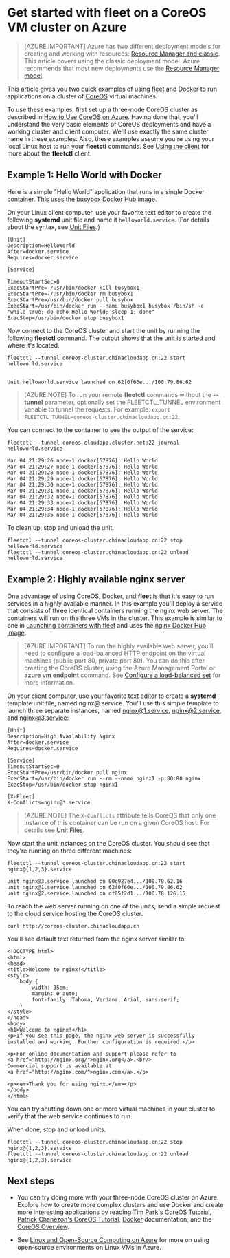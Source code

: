 <!-- rename to virtual-machines-linux-classic-coreos-fleet-get-started -->

<properties
	pageTitle="Get Started with Fleet on CoreOS | Azure"
	description="Provides basic examples of using Fleet and Docker on a CoreOS Linux VM cluster created with the classic deployment model on Azure."
	services="virtual-machines"
	documentationCenter=""
	authors="dlepow"
	manager="timlt"
	editor=""
	tags="azure-service-management"/>

<tags
	ms.service="virtual-machines"
	ms.date="11/16/2015"
	wacn.date=""/>

# Get started with fleet on a CoreOS VM cluster on Azure

> [AZURE.IMPORTANT] Azure has two different deployment models for creating and working with resources:  [Resource Manager and classic](/documentation/articles/resource-manager-deployment-model/).  This article covers using the classic deployment model. Azure recommends that most new deployments use the [Resource Manager model](https://azure.microsoft.com/documentation/templates/coreos-with-fleet-multivm/).


This article gives you two quick examples of using [fleet](https://github.com/coreos/fleet) and [Docker](https://www.docker.com/) to run applications on a cluster of [CoreOS] virtual machines.

To use these examples, first set up a three-node CoreOS cluster as described in [How to Use CoreOS on Azure]. Having done that, you'll understand the very basic elements of CoreOS deployments and have a working cluster and client computer. We'll use exactly the same cluster name in these examples. Also, these examples assume you're using your local Linux host to run your **fleetctl** commands. See [Using the client](https://coreos.com/fleet/docs/latest/using-the-client.html) for more about the **fleetctl** client.


## <a id='simple'></a>Example 1: Hello World with Docker

Here is a simple "Hello World" application that runs in a single Docker container. This uses the [busybox Docker Hub image].

On your Linux client computer, use your favorite text editor to create the following **systemd** unit file and name it `helloworld.service`. (For details about the syntax, see [Unit Files].)

	[Unit]
	Description=HelloWorld
	After=docker.service
	Requires=docker.service
	
	[Service]
	
	TimeoutStartSec=0
	ExecStartPre=-/usr/bin/docker kill busybox1
	ExecStartPre=-/usr/bin/docker rm busybox1
	ExecStartPre=/usr/bin/docker pull busybox
	ExecStart=/usr/bin/docker run --name busybox1 busybox /bin/sh -c "while true; do echo Hello World; sleep 1; done"
	ExecStop=/usr/bin/docker stop busybox1

Now connect to the CoreOS cluster and start the unit by running the following **fleetctl** command. The output shows that the unit is started and where it's located.

	fleetctl --tunnel coreos-cluster.chinacloudapp.cn:22 start helloworld.service
	
	
	Unit helloworld.service launched on 62f0f66e.../100.79.86.62

>[AZURE.NOTE] To run your remote **fleetctl** commands without the **--tunnel** parameter, optionally set the FLEETCTL_TUNNEL environment variable to tunnel the requests. For example: `export FLEETCTL_TUNNEL=coreos-cluster.chinacloudapp.cn:22`.


You can connect to the container to see the output of the service:

	fleetctl --tunnel coreos-cloudapp.cluster.net:22 journal helloworld.service
	
	Mar 04 21:29:26 node-1 docker[57876]: Hello World
	Mar 04 21:29:27 node-1 docker[57876]: Hello World
	Mar 04 21:29:28 node-1 docker[57876]: Hello World
	Mar 04 21:29:29 node-1 docker[57876]: Hello World
	Mar 04 21:29:30 node-1 docker[57876]: Hello World
	Mar 04 21:29:31 node-1 docker[57876]: Hello World
	Mar 04 21:29:32 node-1 docker[57876]: Hello World
	Mar 04 21:29:33 node-1 docker[57876]: Hello World
	Mar 04 21:29:34 node-1 docker[57876]: Hello World
	Mar 04 21:29:35 node-1 docker[57876]: Hello World

To clean up, stop and unload the unit.

	fleetctl --tunnel coreos-cluster.chinacloudapp.cn:22 stop helloworld.service
	fleetctl --tunnel coreos-cluster.chinacloudapp.cn:22 unload helloworld.service


## <a id='highavail'></a>Example 2: Highly available nginx server

One advantage of using CoreOS, Docker, and **fleet** is that it's easy to run services in a highly available manner. In this example you'll deploy a service that consists of three identical containers running the nginx web server. The containers will run on the three VMs in the cluster. This example is similar to one in [Launching containers with fleet] and uses the [nginx Docker Hub image].

>[AZURE.IMPORTANT] To run the highly available web server, you'll need to configure a load-balanced HTTP endpoint on the virtual machines (public port 80, private port 80). You can do this after creating the CoreOS cluster, using the Azure Management Portal or **azure vm endpoint** command. See [Configure a load-balanced set] for more information.

On your client computer, use your favorite text editor to create a **systemd** template unit file, named nginx@.service. You'll use this simple template to launch three separate instances, named nginx@1.service, nginx@2.service, and nginx@3.service:

	[Unit]
	Description=High Availability Nginx
	After=docker.service
	Requires=docker.service
	
	[Service]
	TimeoutStartSec=0
	ExecStartPre=/usr/bin/docker pull nginx
	ExecStart=/usr/bin/docker run --rm --name nginx1 -p 80:80 nginx
	ExecStop=/usr/bin/docker stop nginx1
	
	[X-Fleet]
	X-Conflicts=nginx@*.service

>[AZURE.NOTE] The `X-Conflicts` attribute tells CoreOS that only one instance of this container can be run on a given CoreOS host. For details see [Unit Files].

Now start the unit instances on the CoreOS cluster. You should see that they're running on three different machines:

	fleetctl --tunnel coreos-cluster.chinacloudapp.cn:22 start nginx@{1,2,3}.service
	
	unit nginx@3.service launched on 00c927e4.../100.79.62.16
	unit nginx@1.service launched on 62f0f66e.../100.79.86.62
	unit nginx@2.service launched on df85f2d1.../100.78.126.15

To reach the web server running on one of the units, send a simple request to the cloud service hosting the CoreOS cluster.

`curl http://coreos-cluster.chinacloudapp.cn`

You'll see default text returned from the nginx server similar to:

	<!DOCTYPE html>
	<html>
	<head>
	<title>Welcome to nginx!</title>
	<style>
	    body {
	        width: 35em;
	        margin: 0 auto;
	        font-family: Tahoma, Verdana, Arial, sans-serif;
	    }
	</style>
	</head>
	<body>
	<h1>Welcome to nginx!</h1>
	<p>If you see this page, the nginx web server is successfully installed and working. Further configuration is required.</p>
	
	<p>For online documentation and support please refer to
	<a href="http://nginx.org/">nginx.org</a>.<br/>
	Commercial support is available at
	<a href="http://nginx.com/">nginx.com</a>.</p>
	
	<p><em>Thank you for using nginx.</em></p>
	</body>
	</html>

You can try shutting down one or more virtual machines in your cluster to verify that the web service continues to run.

When done, stop and unload units.

	fleetctl --tunnel coreos-cluster.chinacloudapp.cn:22 stop nginx@{1,2,3}.service
	fleetctl --tunnel coreos-cluster.chinacloudapp.cn:22 unload nginx@{1,2,3}.service

## Next steps

* You can try doing more with your three-node CoreOS cluster on Azure. Explore how to create more complex clusters and use Docker and create more interesting applications by reading [Tim Park's CoreOS Tutorial], [Patrick Chanezon's CoreOS Tutorial], [Docker] documentation, and the [CoreOS Overview].


* See [Linux and Open-Source Computing on Azure] for more on using open-source environments on Linux VMs in Azure.

<!--Link references-->
[Azure Command-Line Interface (Azure)]: /documentation/articles/xplat-cli-install/
[CoreOS]: https://coreos.com/
[CoreOS Overview]: https://coreos.com/using-coreos/
[CoreOS with Azure]: https://coreos.com/docs/running-coreos/cloud-providers/azure/
[Tim Park's CoreOS Tutorial]: https://github.com/timfpark/coreos-azure
[Patrick Chanezon's CoreOS Tutorial]: https://github.com/chanezon/azure-linux/tree/master/coreos/cloud-init
[Docker]: http://docker.io
[YAML]: http://yaml.org/
[How to Use CoreOS on Azure]: /documentation/articles/virtual-machines-linux-classic-coreos-howto/ 
[Configure a load-balanced set]: /documentation/articles/load-balancer-internet-getstarted/
[Launching containers with fleet]: https://coreos.com/docs/launching-containers/launching/launching-containers-fleet/
[Unit Files]: https://coreos.com/docs/launching-containers/launching/fleet-unit-files/
[busybox Docker Hub image]: https://registry.hub.docker.com/_/busybox/
[nginx Docker Hub image]: https://hub.docker.com/_/nginx/
[Linux and Open-Source Computing on Azure]: /documentation/articles/virtual-machines-linux-opensource-links/ 

